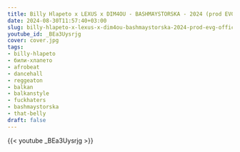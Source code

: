 ```yaml
---
title: Billy Hlapeto x LEXUS x DIM4OU - BASHMAYSTORSKA - 2024 (prod EVG) OFFICIAL 4K VIDEO
date: 2024-08-30T11:57:40+03:00
slug: billy-hlapeto-x-lexus-x-dim4ou-bashmaystorska-2024-prod-evg-official-4k-video
youtube_id: _BEa3Uysrjg
cover: cover.jpg
tags:
- billy-hlapeto
- били-хлапето
- afrobeat
- dancehall
- reggeaton
- balkan
- balkanstyle
- fuckhaters
- bashmaystorska
- that-belly
draft: false
---
```


{{< youtube _BEa3Uysrjg >}}
